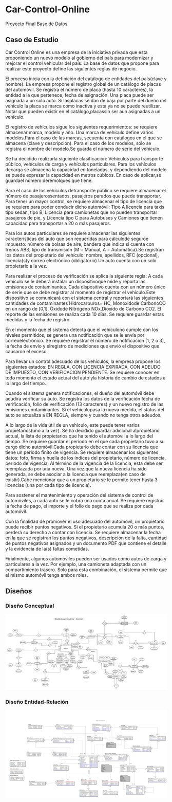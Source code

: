 # Car-Control-Online
Proyecto Final Base de Datos

## Caso de Estudio

Car Control Online es una empresa de la iniciativa privada que esta proponiendo un nuevo modelo al gobierno del país para modernizar y mejorar el control vehicular del país. La base de datos que propone para realizar este proyecto define las siguientes reglas de negocio.  

El proceso inicia con la definición del catálogo de entidades del país(clave y nombre). La empresa propone el registro global de un catálogo de placas del automóvil. Se registra el número de placa (hasta 10 caracteres), la entidad a la que pertenece, fecha de asignación. Una placa puede ser asignada a un solo auto.  Si lasplacas se dan de baja por parte del dueño del vehículo la placa se marca como inactiva y esta ya no se puede reutilizar. Notar que pueden existir en el catálogo,placassin ser aun asignadas a un vehículo.  

El registro de vehículos sigue los siguientes requerimientos: se requiere almacenar marca, modelo y año.  Una marca de vehículo define varios modelos.Para el caso de las marcas, secuenta con catálogos en el que se almacena (clave y descripción). Para el caso de los modelos, solo se registra el nombre del modelo.Se guarda el número de serie del vehículo.  

Se ha decidido realizarla siguiente clasificación: Vehículos para transporte público, vehículos de carga y vehículos particulares. Para los vehículos decarga se almacena la capacidad en toneladas, y dependiendo del modelo se puede expresar la capacidad en metros cúbicos.  En caso de aplicar,se guardael número deremolques que tiene.  

Para el caso de los vehículos detransporte público se requiere almacenar el número de pasajerossentados, pasajeros parados que puede transportar.  Para tener un mayor control, se requiere almacenar el tipo de licencia que se requiere para poder conducir dicho automóvil: Tipo A licencia para taxis tipo sedán, tipo B, Licencia para camionetas que no pueden transportar pasajeros de pie, y Licencia tipo C para Autobuses y Camiones que tienen capacidad para transportar a 20 o más pasajeros.  

Para los autos particulares se requiere almacenar las siguientes características del auto que son requeridas para cálculode seguroe impuesto:  número de bolsas de aire, bandera que indica si cuenta con frenos ABS, tipo de transmisión (M = Manual, A = Automática).Se registran los datos del propietario del vehículo: nombre, apellidos, RFC (opcional), licencia(s)y correo electrónico (obligatorio).Un auto cuenta con un solo propietario a la vez.  

Para realizar el proceso de verificación se aplica la siguiente regla:   A cada vehículo se le deberá instalar un dispositivoque mide y reporta las emisiones de contaminantes. Cada dispositivo cuenta con un número único de serie que se debe registrar al momento de registrar el vehículo.Este dispositivo se comunicará con el sistema central y reportará las siguientes cantidades de contaminantes Hidrocarburos= HC, Monóxidode CarbonoCO en un rango de [0,1], Óxidode Nitrógeno NOx,Dioxido de Carbono CO2. El reporte de las emisiones se realiza cada 10 días. Se requiere guardar estas medidas y la fecha de registro.  

En el momento que el sistema detecta que el vehículono cumple con los niveles permitidos, se genera una notificación que se le envía por correoelectrónico. Se requiere registrar el número de notificación (1, 2 o 3), la fecha de envío y elregistro de mediciones que envió el dispositivo que causaron el exceso.  

Para llevar un control adecuado de los vehículos, la empresa propone los siguientes estados:  EN REGLA, CON LICENCIA EXPIRADA, CON ADEUDO DE IMPUESTO, CON VERIFICACION PENDIENTE.  Se requiere conocer en todo momento el estado actual del auto yla historia de cambio de estados a lo largo del tiempo.  

Cuando el sistema genera notificaciones, el dueño del automóvil debe acudira  verificar  su  auto.    Se  registra  los  datos  de  la  verificación  fecha  de verificación, folio de verificación (13 caracteres) y un nuevo registro de las emisiones contaminantes.  Si el vehículopasa la nueva medida, el status del auto se actualiza a EN REGLA, siempre y cuando no tenga otros adeudos.  

A lo largo de la vida útil de un vehículo, este puede tener varios propietarios(uno a la vez).  Se ha decidido guardar adicional alpropietario actual, la lista de propietarios que ha tenido el automóvil a lo largo del tiempo. Se requiere guardar el periodo en el que cada propietario tuvo a su cargo dicho automóvil.Cada propietario debe contar con su licencia que tiene un periodo finito de vigencia. Se requiere almacenar los siguientes datos: foto, firma y huella de los índices del propietario, número de licencia, periodo de vigencia.   Al término de la vigencia de la licencia, esta debe ser reemplazada por una nueva.  Una vez que la nueva licencia ha sido generada, se debe asociar a la licencia que reemplaza(en caso de existir).Cabe mencionar que a un propietario se le permite tener hasta 3 licencias (una por cada tipo de licencia).  

Para sostener el mantenimiento y operación del sistema de control de automóviles, a cada auto se le cobra una cuota anual.  Se requiere registrar la fecha de pago, el importe y el folio de pago que se realiza por cada automóvil.  

Con la finalidad de promover el uso adecuado del automóvil, un propietario puede recibir puntos negativos.  Si el propietario acumula 20 o más puntos, perderá su derecho a contar con licencia. Se requiere almacenar la fecha en la que se registran los puntos negativos, descripción de la falta, cantidad de puntos negativos asignados y un documento PDF que contiene el detalle y la evidencia de la(s) faltas cometidas.  

Finalmente,  algunos  automóviles  pueden  ser  usados  como  autos  de  carga  y  particulares  a  la  vez.    Por  ejemplo,  una  camioneta  adaptada con  un compartimiento trasero.  Solo para esta combinación, el sistema permite que el mismo automóvil tenga ambos roles.  

## Diseños

### Diseño Conceptual 
![](Disenios/Disenio-conceptual.jpeg)

### Diseño Entidad-Relación
![](Disenios/Disenio-fisico-crows-foot.jpg)


